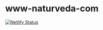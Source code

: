 # www-naturveda-com
[![Netlify Status](https://api.netlify.com/api/v1/badges/2a0ef8c0-b26c-45ca-9a9e-441886710048/deploy-status)](https://app.netlify.com/sites/www-naturveda-com/deploys)
